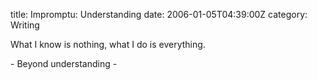 title: Impromptu: Understanding
date: 2006-01-05T04:39:00Z
category: Writing

What I know is nothing, what I do is everything.

\- Beyond understanding -

